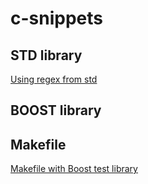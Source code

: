 # c-snippets

## STD library

[Using regex from std](./std.regex.md)

## BOOST library

## Makefile

[Makefile with Boost test library](./boost.test.makefile.md)
